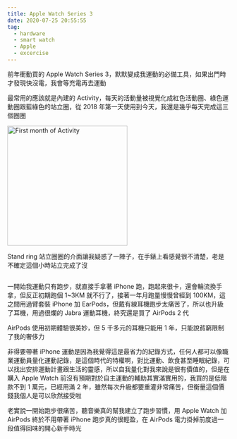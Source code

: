 ```yaml
---
title: Apple Watch Series 3
date: 2020-07-25 20:55:55
tag:
  - hardware
  - smart watch
  - Apple
  - excercise
---
```


前年衝動買的 Apple Watch Series 3，默默變成我運動的必備工具，如果出門時才發現快沒電，我會等充電再去運動

最常用的應該就是內建的 Activity，每天的活動量被視覺化成紅色活動圈、綠色運動圈跟藍綠色的站立圈，從 2018 年第一天使用到今天，我還是幾乎每天完成這三個圈圈

<img src="apple-watch-activity-first-month.png" alt="First month of Activity" style="width: 272px;" class="mb-3 mx-auto d-block"/>

Stand ring 站立圈圈的介面讓我疑惑了一陣子，在手錶上看感覺很不清楚，老是不確定這個小時站立完成了沒

<div class="row mb-4">
  <div class="col-12 col-sm-6">
    <img src="apple-watch-actual-activity.jpeg" alt="">
  </div>
  <div class="col-12 col-sm-6">
    <img src="apple-watch-actual-stand.jpeg" alt="">
  </div>
</div>

一開始我運動只有跑步，就直接手拿著 iPhone 跑，跑起來很卡，還會輪流換手拿，但反正初期跑個 1~3KM 就不行了，接著一年月跑量慢慢曾經到 100KM，這之間用過臂套裝 iPhone 加 EarPods，但戴有線耳機跑步太痛苦了，所以也升級了耳機，用過很爛的 Jabra 運動耳機，終究還是買了 AirPods 2 代

AirPods 使用初期體驗很美妙，但 5 千多元的耳機只能用 1 年，只能說貧窮限制了我的奢侈力

非得要帶著 iPhone 運動是因為我覺得這是最省力的紀錄方式，任何人都可以像職業運動員量化運動記錄，是這個時代的特權啊，對比運動、飲食甚至睡眠紀錄，可以找出安排運動計畫跟生活的靈感，所以自我量化對我來說是很有價值的，但是在購入 Apple Watch 前沒有預期對於自主運動的輔助其實滿實用的，我買的是低階款不到 1 萬元，已經用滿 2 年，雖然每次升級都要重灌非常痛苦，但衡量這個價錢我個人是可以欣然接受啦

老實說一開始跑步很痛苦，聽音樂真的幫我建立了跑步習慣，用 Apple Watch 加 AirPods 終於不用帶著 iPhone 跑步真的很輕盈，在 AirPods 電力掛掉前度過一段值得回味的開心新手時光
